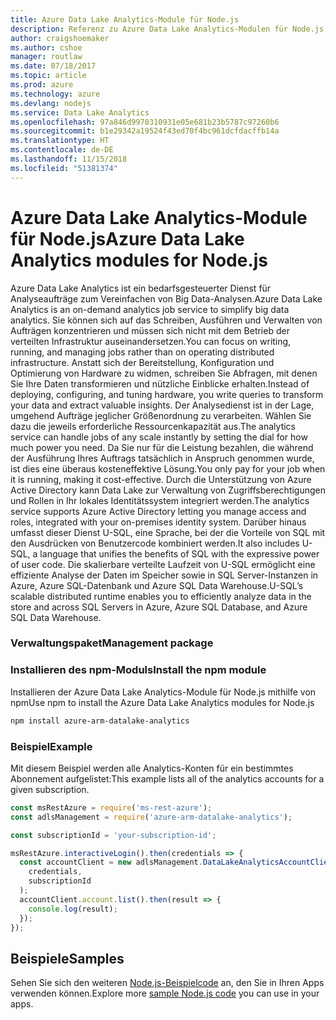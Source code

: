 ```yaml
---
title: Azure Data Lake Analytics-Module für Node.js
description: Referenz zu Azure Data Lake Analytics-Modulen für Node.js
author: craigshoemaker
ms.author: cshoe
manager: routlaw
ms.date: 07/18/2017
ms.topic: article
ms.prod: azure
ms.technology: azure
ms.devlang: nodejs
ms.service: Data Lake Analytics
ms.openlocfilehash: 97a846d9970310931e05e681b23b5787c97260b6
ms.sourcegitcommit: b1e29342a19524f43ed70f4bc961dcfdacffb14a
ms.translationtype: HT
ms.contentlocale: de-DE
ms.lasthandoff: 11/15/2018
ms.locfileid: "51381374"
---
```

# <a name="azure-data-lake-analytics-modules-for-nodejs"></a><span data-ttu-id="30a2f-103">Azure Data Lake Analytics-Module für Node.js</span><span class="sxs-lookup"><span data-stu-id="30a2f-103">Azure Data Lake Analytics modules for Node.js</span></span>

<span data-ttu-id="30a2f-104">Azure Data Lake Analytics ist ein bedarfsgesteuerter Dienst für Analyseaufträge zum Vereinfachen von Big Data-Analysen.</span><span class="sxs-lookup"><span data-stu-id="30a2f-104">Azure Data Lake Analytics is an on-demand analytics job service to simplify big data analytics.</span></span> <span data-ttu-id="30a2f-105">Sie können sich auf das Schreiben, Ausführen und Verwalten von Aufträgen konzentrieren und müssen sich nicht mit dem Betrieb der verteilten Infrastruktur auseinandersetzen.</span><span class="sxs-lookup"><span data-stu-id="30a2f-105">You can focus on writing, running, and managing jobs rather than on operating distributed infrastructure.</span></span> <span data-ttu-id="30a2f-106">Anstatt sich der Bereitstellung, Konfiguration und Optimierung von Hardware zu widmen, schreiben Sie Abfragen, mit denen Sie Ihre Daten transformieren und nützliche Einblicke erhalten.</span><span class="sxs-lookup"><span data-stu-id="30a2f-106">Instead of deploying, configuring, and tuning hardware, you write queries to transform your data and extract valuable insights.</span></span> <span data-ttu-id="30a2f-107">Der Analysedienst ist in der Lage, umgehend Aufträge jeglicher Größenordnung zu verarbeiten. Wählen Sie dazu die jeweils erforderliche Ressourcenkapazität aus.</span><span class="sxs-lookup"><span data-stu-id="30a2f-107">The analytics service can handle jobs of any scale instantly by setting the dial for how much power you need.</span></span> <span data-ttu-id="30a2f-108">Da Sie nur für die Leistung bezahlen, die während der Ausführung Ihres Auftrags tatsächlich in Anspruch genommen wurde, ist dies eine überaus kosteneffektive Lösung.</span><span class="sxs-lookup"><span data-stu-id="30a2f-108">You only pay for your job when it is running, making it cost-effective.</span></span> <span data-ttu-id="30a2f-109">Durch die Unterstützung von Azure Active Directory kann Data Lake zur Verwaltung von Zugriffsberechtigungen und Rollen in Ihr lokales Identitätssystem integriert werden.</span><span class="sxs-lookup"><span data-stu-id="30a2f-109">The analytics service supports Azure Active Directory letting you manage access and roles, integrated with your on-premises identity system.</span></span> <span data-ttu-id="30a2f-110">Darüber hinaus umfasst dieser Dienst U-SQL, eine Sprache, bei der die Vorteile von SQL mit den Ausdrücken von Benutzercode kombiniert werden.</span><span class="sxs-lookup"><span data-stu-id="30a2f-110">It also includes U-SQL, a language that unifies the benefits of SQL with the expressive power of user code.</span></span> <span data-ttu-id="30a2f-111">Die skalierbare verteilte Laufzeit von U-SQL ermöglicht eine effiziente Analyse der Daten im Speicher sowie in SQL Server-Instanzen in Azure, Azure SQL-Datenbank und Azure SQL Data Warehouse.</span><span class="sxs-lookup"><span data-stu-id="30a2f-111">U-SQL’s scalable distributed runtime enables you to efficiently analyze data in the store and across SQL Servers in Azure, Azure SQL Database, and Azure SQL Data Warehouse.</span></span>

### <a name="management-package"></a><span data-ttu-id="30a2f-112">Verwaltungspaket</span><span class="sxs-lookup"><span data-stu-id="30a2f-112">Management package</span></span>

### <a name="install-the-npm-module"></a><span data-ttu-id="30a2f-113">Installieren des npm-Moduls</span><span class="sxs-lookup"><span data-stu-id="30a2f-113">Install the npm module</span></span>

<span data-ttu-id="30a2f-114">Installieren der Azure Data Lake Analytics-Module für Node.js mithilfe von npm</span><span class="sxs-lookup"><span data-stu-id="30a2f-114">Use npm to install the Azure Data Lake Analytics modules for Node.js</span></span>

```bash
npm install azure-arm-datalake-analytics
```

### <a name="example"></a><span data-ttu-id="30a2f-115">Beispiel</span><span class="sxs-lookup"><span data-stu-id="30a2f-115">Example</span></span>

<span data-ttu-id="30a2f-116">Mit diesem Beispiel werden alle Analytics-Konten für ein bestimmtes Abonnement aufgelistet:</span><span class="sxs-lookup"><span data-stu-id="30a2f-116">This example lists all of the analytics accounts for a given subscription.</span></span>

```javascript
const msRestAzure = require('ms-rest-azure');
const adlsManagement = require('azure-arm-datalake-analytics');

const subscriptionId = 'your-subscription-id';

msRestAzure.interactiveLogin().then(credentials => {
  const accountClient = new adlsManagement.DataLakeAnalyticsAccountClient(
    credentials,
    subscriptionId
  );
  accountClient.account.list().then(result => {
    console.log(result);
  });
});
```

## <a name="samples"></a><span data-ttu-id="30a2f-117">Beispiele</span><span class="sxs-lookup"><span data-stu-id="30a2f-117">Samples</span></span>

<span data-ttu-id="30a2f-118">Sehen Sie sich den weiteren [Node.js-Beispielcode](https://azure.microsoft.com/resources/samples/?platform=nodejs) an, den Sie in Ihren Apps verwenden können.</span><span class="sxs-lookup"><span data-stu-id="30a2f-118">Explore more [sample Node.js code](https://azure.microsoft.com/resources/samples/?platform=nodejs) you can use in your apps.</span></span>
